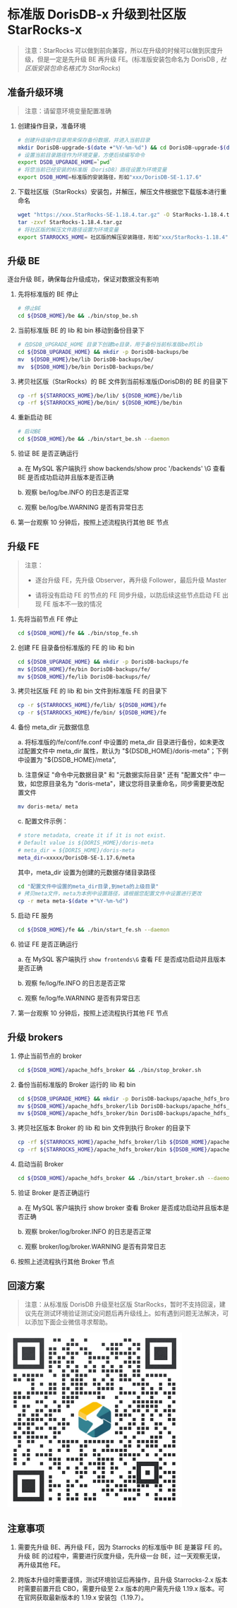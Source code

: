 # 标准版 DorisDB-x 升级到社区版 StarRocks-x

> 注意：StarRocks 可以做到前向兼容，所以在升级的时候可以做到灰度升级，但是一定是先升级 BE 再升级 FE。(标准版安装包命名为 DorisDB *, 社区版安装包命名格式为 StarRocks*)

## 准备升级环境

> 注意：请留意环境变量配置准确

1. 创建操作目录，准备环境
  
    ```bash
    # 创建升级操作目录用来保存备份数据，并进入当前目录
    mkdir DorisDB-upgrade-$(date +"%Y-%m-%d") && cd DorisDB-upgrade-$(date +"%Y-%m-%d")
    # 设置当前目录路径作为环境变量，方便后续编写命令
    export DSDB_UPGRADE_HOME=`pwd`
    # 将您当前已经安装的标准版（DorisDB）路径设置为环境变量
    export DSDB_HOME=标准版的安装路径，形如"xxx/DorisDB-SE-1.17.6"
    ```

2. 下载社区版（StarRocks）安装包，并解压，解压文件根据您下载版本进行重命名
  
    ```bash
    wget "https://xxx.StarRocks-SE-1.18.4.tar.gz" -O StarRocks-1.18.4.tar.gz
    tar -zxvf StarRocks-1.18.4.tar.gz
    # 将社区版的解压文件路径设置为环境变量
    export STARROCKS_HOME= 社区版的解压安装路径，形如"xxx/StarRocks-1.18.4"
    ```

## 升级 BE

逐台升级 BE，确保每台升级成功，保证对数据没有影响

1. 先将标准版的 BE 停止

    ```bash
    # 停止BE
    cd ${DSDB_HOME}/be && ./bin/stop_be.sh
    ```

2. 当前标准版 BE 的 lib 和 bin 移动到备份目录下

    ```bash
    # 在DSDB_UPGRADE_HOME 目录下创建be目录，用于备份当前标准版be的lib
    cd ${DSDB_UPGRADE_HOME} && mkdir -p DorisDB-backups/be
    mv  ${DSDB_HOME}/be/lib DorisDB-backups/be/
    mv  ${DSDB_HOME}/be/bin DorisDB-backups/be/
    ```

3. 拷贝社区版（StarRocks）的 BE 文件到当前标准版(DorisDB)的 BE 的目录下

    ```bash
    cp -rf ${STARROCKS_HOME}/be/lib/ ${DSDB_HOME}/be/lib
    cp -rf ${STARROCKS_HOME}/be/bin/ ${DSDB_HOME}/be/bin
    ```

4. 重新启动 BE

    ```bash
    # 启动BE
    cd ${DSDB_HOME}/be && ./bin/start_be.sh --daemon
    ```

5. 验证 BE 是否正确运行  

    a. 在 MySQL 客户端执行 show backends/show proc '/backends' \G 查看 BE 是否成功启动并且版本是否正确  

    b. 观察 be/log/be.INFO 的日志是否正常  

    c. 观察 be/log/be.WARNING 是否有异常日志  

6. 第一台观察 10 分钟后，按照上述流程执行其他 BE 节点

## 升级 FE

> 注意：
>
> * 逐台升级 FE，先升级 Observer，再升级 Follower，最后升级 Master
>
> * 请将没有启动 FE 的节点的 FE 同步升级，以防后续这些节点启动 FE 出现 FE 版本不一致的情况

1. 先将当前节点 FE 停止

    ```bash
    cd ${DSDB_HOME}/fe && ./bin/stop_fe.sh
    ```

2. 创建 FE 目录备份标准版的 FE 的 lib 和 bin

    ```bash
    cd ${DSDB_UPGRADE_HOME} && mkdir -p DorisDB-backups/fe
    mv ${DSDB_HOME}/fe/bin DorisDB-backups/fe/
    mv ${DSDB_HOME}/fe/lib DorisDB-backups/fe/
    ```

3. 拷贝社区版 FE 的 lib 和 bin 文件到标准版 FE 的目录下  

    ```bash
    cp -r ${STARROCKS_HOME}/fe/lib/ ${DSDB_HOME}/fe
    cp -r ${STARROCKS_HOME}/fe/bin/ ${DSDB_HOME}/fe
    ```

4. 备份 meta_dir 元数据信息  
  
    a. 将标准版的/fe/conf/fe.conf 中设置的 meta_dir 目录进行备份，如未更改过配置文件中 meta_dir 属性，默认为 "\${DSDB_HOME}/doris-meta"；下例中设置为 "\${DSDB_HOME}/meta",  
  
    b. 注意保证 "命令中元数据目录" 和 "元数据实际目录" 还有 "配置文件" 中一致，如您原目录名为 "doris-meta"，建议您将目录重命名，同步需要更改配置文件  
  
    ```bash
    mv doris-meta/ meta
    ```
  
    c. 配置文件示例：
  
    ```bash
    # store metadata, create it if it is not exist.
    # Default value is ${DORIS_HOME}/doris-meta
    # meta_dir = ${DORIS_HOME}/doris-meta
    meta_dir=xxxxx/DorisDB-SE-1.17.6/meta
    ```
  
    其中，meta_dir 设置为创建的元数据存储目录路径

    ```bash
    cd "配置文件中设置的meta_dir目录,到meta的上级目录"
    # 拷贝meta文件，meta为本例中设置路径，请根据您配置文件中设置进行更改
    cp -r meta meta-$(date +"%Y-%m-%d")
    ```
  
5. 启动 FE 服务

    ```bash
    cd ${DSDB_HOME}/fe && ./bin/start_fe.sh --daemon
    ```

6. 验证 FE 是否正确运行  

    a. 在 MySQL 客户端执行 `show frontends\G` 查看 FE 是否成功启动并且版本是否正确  

    b. 观察 fe/log/fe.INFO 的日志是否正常  

    c. 观察 fe/log/fe.WARNING 是否有异常日志  

7. 第一台观察 10 分钟后，按照上述流程执行其他 FE 节点

## 升级 brokers

1. 停止当前节点的 broker

    ```bash
    cd ${DSDB_HOME}/apache_hdfs_broker && ./bin/stop_broker.sh
    ```

2. 备份当前标准版的 Broker 运行的 lib 和 bin

    ```bash
    cd ${DSDB_UPGRADE_HOME} && mkdir -p DorisDB-backups/apache_hdfs_broker
    mv ${DSDB_HOME}/apache_hdfs_broker/lib DorisDB-backups/apache_hdfs_broker/
    mv ${DSDB_HOME}/apache_hdfs_broker/bin DorisDB-backups/apache_hdfs_broker/
    ```

3. 拷贝社区版本 Broker 的 lib 和 bin 文件到执行 Broker 的目录下

    ```bash
    cp -rf ${STARROCKS_HOME}/apache_hdfs_broker/lib ${DSDB_HOME}/apache_hdfs_broker
    cp -rf ${STARROCKS_HOME}/apache_hdfs_broker/bin ${DSDB_HOME}/apache_hdfs_broker
    ```

4. 启动当前 Broker

    ```bash
    cd ${DSDB_HOME}/apache_hdfs_broker && ./bin/start_broker.sh --daemon
    ```

5. 验证 Broker 是否正确运行

    a. 在 MySQL 客户端执行 show broker 查看 Broker 是否成功启动并且版本是否正确

    b. 观察 broker/log/broker.INFO 的日志是否正常  

    c. 观察 broker/log/broker.WARNING 是否有异常日志  

6. 按照上述流程执行其他 Broker 节点

## 回滚方案

> 注意：从标准版 DorisDB 升级至社区版 StarRocks，暂时不支持回滚，建议先在测试环境验证测试没问题后再升级线上。如有遇到问题无法解决，可以添加下面企业微信寻求帮助。

![二维码](../assets/8.3.1.png)

## 注意事项

1. 需要先升级 BE、再升级 FE，因为 Starrocks 的标准版中 BE 是兼容 FE 的。升级 BE 的过程中，需要进行灰度升级，先升级一台 BE，过一天观察无误，再升级其他 FE。

2. 跨版本升级时需要谨慎，测试环境验证后再操作，且升级 Starrocks-2.x 版本时需要前置开启 CBO，需要升级至 2.x 版本的用户需先升级 1.19.x 版本。可在官网获取最新版本的 1.19.x 安装包（1.19.7）。
